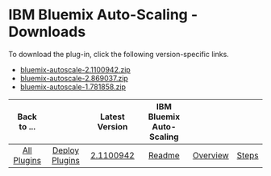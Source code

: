 
# IBM Bluemix Auto-Scaling - Downloads

To download the plug-in, click the following version-specific links.
- [bluemix-autoscale-2.1100942.zip](https://raw.githubusercontent.com/UrbanCode/IBM-UCD-PLUGINS/main/files/bluemix-autoscale/bluemix-autoscale-2.1100942.zip)
- [bluemix-autoscale-2.869037.zip](https://raw.githubusercontent.com/UrbanCode/IBM-UCD-PLUGINS/main/files/bluemix-autoscale/bluemix-autoscale-2.869037.zip)
- [bluemix-autoscale-1.781858.zip](https://raw.githubusercontent.com/UrbanCode/IBM-UCD-PLUGINS/main/files/bluemix-autoscale/bluemix-autoscale-1.781858.zip)

|Back to ...||Latest Version|IBM Bluemix Auto-Scaling |||
| :---: | :---: | :---: | :---: | :---: | :---: |
|[All Plugins](../../index.md)|[Deploy Plugins](../README.md)|[2.1100942](https://raw.githubusercontent.com/UrbanCode/IBM-UCD-PLUGINS/main/files/bluemix-autoscale/bluemix-autoscale-2.1100942.zip)|[Readme](README.md)|[Overview](overview.md)|[Steps](steps.md)|
